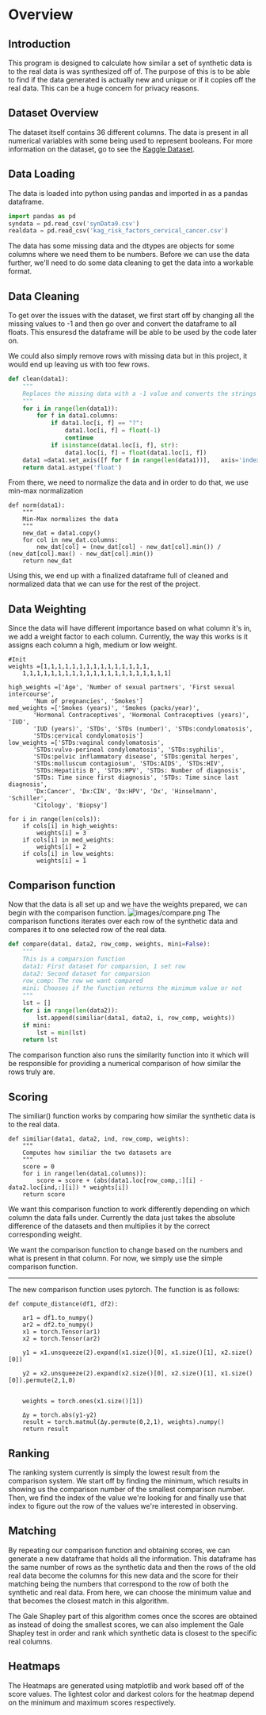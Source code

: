 # Overview
## Introduction
This program is designed to calculate how similar a set of synthetic data is to the real data is was synthesized off of. The purpose of this is to be able to find if the data generated is actually new and unique or if it copies off the real data. This can be a huge concern for privacy reasons.
## Dataset Overview
The dataset itself contains 36 different columns. The data is present in all numerical variables with some being used to represent booleans. For more information on the dataset, go to see the
[Kaggle Dataset](https://www.kaggle.com/datasets/loveall/cervical-cancer-risk-classification?resource=download).

## Data Loading
The data is loaded into python using pandas and imported in as a pandas dataframe.
``` Python
import pandas as pd
syndata = pd.read_csv('synData9.csv')
realdata = pd.read_csv('kag_risk_factors_cervical_cancer.csv')
```
The data has some missing data and the dtypes are objects for some columns where we need them to be numbers. Before we can use the data further, we'll need to do some data cleaning to get the data into a workable format.

## Data Cleaning
To get over the issues with the dataset, we first start off by changing all the missing values to -1 and then go over and convert the dataframe to all floats. This ensuresd the dataframe will be able to be used by the code later on.

We could also simply remove rows with missing data but in this project, it would end up leaving us with too few rows. 
``` Python
def clean(data1):
    """
    Replaces the missing data with a -1 value and converts the strings into floats
    """
    for i in range(len(data1)):
        for f in data1.columns:
            if data1.loc[i, f] == "?":
                data1.loc[i, f] = float(-1)
                continue
            if isinstance(data1.loc[i, f], str):
                data1.loc[i, f] = float(data1.loc[i, f])
    data1 =data1.set_axis([f for f in range(len(data1))],   axis='index')
    return data1.astype('float')
```
From there, we need to normalize the data and in order to do that, we use min-max normalization
``` Py
def norm(data1):
    """
    Min-Max normalizes the data
    """
    new_dat = data1.copy()
    for col in new_dat.columns:
        new_dat[col] = (new_dat[col] - new_dat[col].min()) / (new_dat[col].max() - new_dat[col].min())
    return new_dat
```
Using this, we end up with a finalized dataframe full of cleaned and normalized data that we can use for the rest of the project.
## Data Weighting
Since the data will have different importance based on what column it's in, we add a weight factor to each column. Currently, the way this works is it assigns each column a high, medium or low weight.
``` Py
#Init
weights =[1,1,1,1,1,1,1,1,1,1,1,1,1,1,1,
    1,1,1,1,1,1,1,1,1,1,1,1,1,1,1,1,1,1,1,1,1]

high_weights =['Age', 'Number of sexual partners', 'First sexual intercourse',
       'Num of pregnancies', 'Smokes']
med_weights =['Smokes (years)', 'Smokes (packs/year)',
       'Hormonal Contraceptives', 'Hormonal Contraceptives (years)', 'IUD',
       'IUD (years)', 'STDs', 'STDs (number)', 'STDs:condylomatosis',
       'STDs:cervical condylomatosis']
low_weights =['STDs:vaginal condylomatosis',
       'STDs:vulvo-perineal condylomatosis', 'STDs:syphilis',
       'STDs:pelvic inflammatory disease', 'STDs:genital herpes',
       'STDs:molluscum contagiosum', 'STDs:AIDS', 'STDs:HIV',
       'STDs:Hepatitis B', 'STDs:HPV', 'STDs: Number of diagnosis',
       'STDs: Time since first diagnosis', 'STDs: Time since last diagnosis',
       'Dx:Cancer', 'Dx:CIN', 'Dx:HPV', 'Dx', 'Hinselmann', 'Schiller',
       'Citology', 'Biopsy']

for i in range(len(cols)):
    if cols[i] in high_weights:
        weights[i] = 3
    if cols[i] in med_weights:
        weights[i] = 2
    if cols[i] in low_weights:
        weights[i] = 1
```
## Comparison function
Now that the data is all set up and we have the weights prepared, we can begin with the comparison function.
![images/compare.png](./images/compare.png)
The comparison functions iterates over each row of the synthetic data and compares it to one selected row of the real data. 

``` py
def compare(data1, data2, row_comp, weights, mini=False):
    """
    This is a comparsion function  
    data1: First dataset for comparsion, 1 set row
    data2: Second dataset for comparsion
    row_comp: The row we want compared
    mini: Chooses if the function returns the minimum value or not
    """
    lst = []
    for i in range(len(data2)):
        lst.append(similiar(data1, data2, i, row_comp, weights))
    if mini:
        lst = min(lst)
    return lst
```
The comparison function also runs the similarity function into it which will be responsible for providing a numerical comparison of how similar the rows truly are. 
 
## Scoring
The similiar() function works by comparing how similar the synthetic data is to the real data.
``` Py
def similiar(data1, data2, ind, row_comp, weights):
    """
    Computes how similiar the two datasets are 
    """
    score = 0
    for i in range(len(data1.columns)):
        score = score + (abs(data1.loc[row_comp,:][i] - data2.loc[ind,:][i]) * weights[i])
    return score 
```
We want this comparison function to work differently depending on which column the data falls under. Currently the data just takes the absolute difference of the datasets and then multiplies it by the correct corresponding weight. 

We want the comparison function to change based on the numbers and what is present in that column. For now, we simply use the simple comparison function.

---

The new comparison function uses pytorch. The function is as follows:
``` Py
def compute_distance(df1, df2):
    
    ar1 = df1.to_numpy()
    ar2 = df2.to_numpy()
    x1 = torch.Tensor(ar1)
    x2 = torch.Tensor(ar2)

    y1 = x1.unsqueeze(2).expand(x1.size()[0], x1.size()[1], x2.size()[0])

    y2 = x2.unsqueeze(2).expand(x2.size()[0], x2.size()[1], x1.size()[0]).permute(2,1,0)

 
    weights = torch.ones(x1.size()[1])
    
    Δy = torch.abs(y1-y2)
    result = torch.matmul(Δy.permute(0,2,1), weights).numpy()
    return result
```

## Ranking
The ranking system currently is simply the lowest result from the comparison system. We start off by finding the minimum, which results in showing us the comparison number of the smallest comparison number. Then, we find the index of the value we're looking for and finally use that index to figure out the row of the values we're interested in observing. 

## Matching
By repeating our comparison function and obtaining scores, we can generate a new dataframe that holds all the information. This dataframe has the same number of rows as the synthetic data and then the rows of the old real data become the columns for this new data and the score for their matching being the numbers that correspond to the row of both the synthetic and real data. From here, we can choose the minimum value and that becomes the closest match in this algorithm.

The Gale Shapley part of this algorithm comes once the scores are obtained as instead of doing the smallest scores, we can also implement the Gale Shapley test in order and rank which synthetic data is closest to the specific real columns. 

## Heatmaps
The Heatmaps are generated using matplotlib and work based off of the score values. The lightest color and darkest colors for the heatmap depend on the minimum and maximum scores respectively.